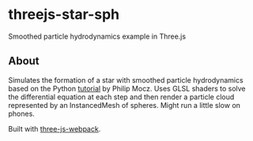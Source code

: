 # threejs-star-sph

Smoothed particle hydrodynamics example in Three.js

## About

Simulates the formation of a star with smoothed particle hydrodynamics based on the Python [tutorial](https://philip-mocz.medium.com/create-your-own-smoothed-particle-hydrodynamics-simulation-with-python-76e1cec505f1) by Philip Mocz. Uses GLSL shaders to solve the differential equation at each step and then render a particle cloud represented by an InstancedMesh of spheres. Might run a little slow on phones.

Built with [three-js-webpack](https://github.com/aakatev/three-js-webpack).